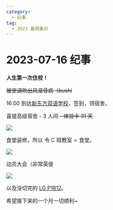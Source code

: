 ```yaml
---
category:
  - 纪事
tag:
  - 2023 暑期集训
---
```


# 2023-07-16 纪事

**人生第一次住校！**

~~被空调吹出风湿骨病（bushi~~

16:00 到达[新东方双语学校](https://map.baidu.com/poi/%E9%87%91%E5%8D%8E%E5%B8%82%E6%96%B0%E4%B8%9C%E6%96%B9%E5%8F%8C%E8%AF%AD%E5%AD%A6%E6%A0%A1/@13320302.756819852,3360662.1208026,19z?uid=c3db164f856f2653b5f42f0d&ugc_type=3&ugc_ver=1&device_ratio=2&compat=1&pcevaname=pc4.1&querytype=detailConInfo&da_src=shareurl)，签到，领宿舍。

喜提高级宿舍 - 3 人间 ~~- 体验卡 31 天~~

![](https://i.postimg.cc/qMmdsDVS/2436164a7fbd1cabd911dad1f1536e03.jpg)

食堂装修，所以 $\text{令}\text{ C 班教室} = \text{食堂}$。

![](https://i.postimg.cc/KYbPNf2S/5eb5197bbfdbf31b433e367c200d5fca.jpg)

动员大会（非常英俊

![](https://i.postimg.cc/4xZsNR5C/f7737c723c054fdb31b2323c01398c37.jpg)

以及没切完的 [LG P1812](https://www.luogu.com.cn/problem/P1812)。

希望接下来的一个月一切顺利~
